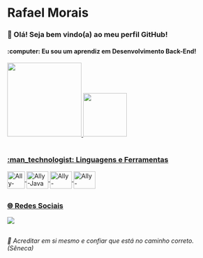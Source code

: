 # Rafael Morais
<h3>👋 Olá! Seja bem vindo(a) ao meu perfil GitHub! </h3>
<h4>:computer:	 Eu sou um aprendiz em Desenvolvimento Back-End! </h4> 

<div>
  <a href="[https://github.com/rafaelmoraism1](https://github.com/rafaelmoraism1)"> 
  <img height="170em" src="https://github-readme-stats.vercel.app/api?username=rafaelmoraism1&show_icons=true&theme=vision-friendly-dark&include_all_commits=dark&count_private=true"/>
  <img height="100em" src="https://github-readme-stats.vercel.app/api/top-langs/?username=rafaelmoraism1&layout=compact&langs_count=16&theme=vision-friendly-dark"/>
</div>

<br>
  
<h3>:man_technologist:	Linguagens e Ferramentas </h3> 
<div align="left" style="display: inline_block">
  <img align="center" alt="Ally-CSharp" height="40" width="40" src="https://cdn.jsdelivr.net/gh/devicons/devicon/icons/csharp/csharp-original.svg" />
  <img align="center" alt="Ally-Java" height="40" width="50" src="https://cdn.jsdelivr.net/gh/devicons/devicon/icons/java/java-original-wordmark.svg" />
  <img align="center" alt="Ally-Dotnet" height="40" width="50" src="https://cdn.jsdelivr.net/gh/devicons/devicon/icons/dot-net/dot-net-original-wordmark.svg" />
  <img align="center" alt="Ally-Dotnet" height="40" width="50" src="https://cdn.jsdelivr.net/gh/devicons/devicon/icons/vscode/vscode-original-wordmark.svg" />
</div>
  
##

<h3> 🌐 Redes Sociais <br></h3>

<div> 

  <a href="https://www.linkedin.com/in/rafael-morais-martins-955a1572/" target="_blank"><img src="https://img.shields.io/badge/-LinkedIn-%230077B5?style=for-the-badge&logo=linkedin&logoColor=white" target="_blank"></a>  

##

 <i> :receipt:	Acreditar em si mesmo e confiar que está no caminho correto.</i> <br>
 <i> (Sêneca)</i> <br> <br>
